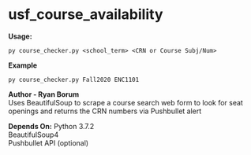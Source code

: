 # usf_course_availability

**Usage:**
```
py course_checker.py <school_term> <CRN or Course Subj/Num>
```
**Example**
```
py course_checker.py Fall2020 ENC1101
```


**Author - Ryan Borum**  
Uses BeautifulSoup to scrape a course search web form to look for seat openings and returns the CRN numbers via Pushbullet alert

**Depends On:**
Python 3.7.2  
BeautifulSoup4  
Pushbullet API (optional)

